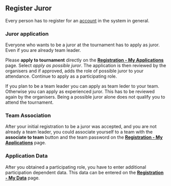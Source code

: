 ## Register Juror

Every person has to register for an [account](account.md) in the system in general.

### Juror application

Everyone who wants to be a juror at the tournament has to apply as juror. Even if you are already team leader.

Please  **apply to tournament** directly on the [**Registration - My Applications**](/registration/list) page. Select *apply as possible juror*. The application is then reviewed by the organisers and if approved, adds the role of possible juror to your attendance. Continue to apply as a participating role.

If you plan to be a team leader you can apply as team leder to your team. Otherwise you can apply as experienced juror. This has to be reviewed again by the organisers.
Being a possible juror alone does not qualify you to attend the tournament.

### Team Association

After your initial registration to be a juror was accepted, and you are not already a team leader, you could associate yourself to a team with the **associate to team** button and the team password on the [**Registration - My Applications**](/registration/list) page.


### Application Data

After you obtained a participating role, you have to enter additional participation dependent data.
This data can be entered on the [**Registration - My Data**](/registration/data) page.



